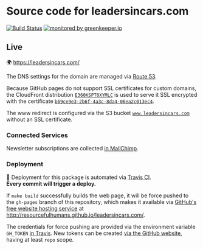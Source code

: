 # Source code for leadersincars.com

[![Build Status](https://travis-ci.org/ResourcefulHumans/leadersincars.com.svg)](https://travis-ci.org/ResourcefulHumans/leadersincars.com) [![monitored by greenkeeper.io](https://img.shields.io/badge/greenkeeper.io-monitored-brightgreen.svg)](http://greenkeeper.io/)

## Live

:earth_africa: <https://leadersincars.com/>

The DNS settings for the domain are managed via [Route 53](https://console.aws.amazon.com/route53/home?region=us-east-1#resource-record-sets:Z3S3LHFR1G777O).

Because GitHub pages do not support SSL certificates for custom domains, the CloudFront distribution [`E360KSPT0XYMLC`](https://console.aws.amazon.com/cloudfront/home?region=eu-central-1#distribution-settings:E360KSPT0XYMLC) is used to serve it SSL encrypted with the certificate [`b69ce9e3-2b6f-4a3c-8da4-06ea2c013ec4`](https://console.aws.amazon.com/acm/home?region=us-east-1#/?id=b69ce9e3-2b6f-4a3c-8da4-06ea2c013ec4).

The www redirect is configured via the S3 bucket [`www.leadersincars.com`](https://console.aws.amazon.com/s3/buckets/www.leadersincars.com/?region=eu-central-1&tab=overview) without an SSL certificate.

### Connected Services

Newsletter subscriptions are collected [in MailChimp](https://us12.admin.mailchimp.com/lists/members/?id=80225#p:1-s:25-so:null).

### Deployment

:rocket: Deployment for this package is automated via [Travis CI](https://github.com/ResourcefulHumans/leadersincars.com/blob/master/.travis.yml).  
**Every commit will trigger a deploy.**

If `make build` successfully builds the web page, it will be force pushed to the `gh-pages` branch of this repository, which makes it available via [GitHub's free website hosting service](https://pages.github.com/) at <http://resourcefulhumans.github.io/leadersincars.com/>.

The credentials for force pushing are provided via the environment variable `GH_TOKEN` [in Travis](https://travis-ci.org/ResourcefulHumans/leadersincars.com/settings). New tokens can be created [via the GitHub website](https://help.github.com/articles/creating-a-personal-access-token-for-the-command-line/), having at least `repo` scope.
